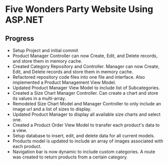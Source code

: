 # Five Wonders Party Website Using ASP.NET

## Progress
* Setup Project and initial commit
* Product Manager Controller can now Create, Edit, and Delete records, and store them in memory cache.
* Created Category Repository and Controller. Manager can now Create, Edit, and Delete records and store them in memory cache.
* Refactored repository code files into one file and interface. Also implemented a Product Management View Model.
* Updated Product Manager View Model to include list of Subcategories.
* Created a Size Chart Manager Controller. Can create a chart and store its values in a multi-array.
* Remodeled Size Chart Model and Manager Controller to only include an image url and a list of sizes to display.
* Updated Product Manager to display all available size charts and select one.
* Created a Product Order View Model to transfer each product's data to a view.
* Setup database to insert, edit, and delete data for all current models.
* Products model is updated to include an array of images associated with each product.
* Navigation bar is now dynamic to include custom categories. A route was created to return products from a certain category.